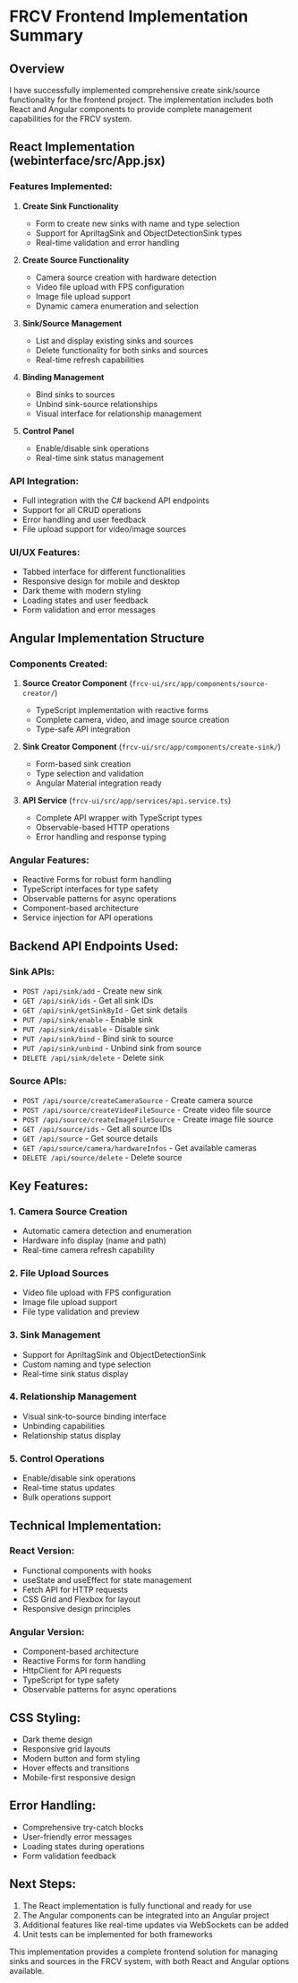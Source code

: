 # FRCV Frontend Implementation Summary

## Overview
I have successfully implemented comprehensive create sink/source functionality for the frontend project. The implementation includes both React and Angular components to provide complete management capabilities for the FRCV system.

## React Implementation (webinterface/src/App.jsx)

### Features Implemented:
1. **Create Sink Functionality**
   - Form to create new sinks with name and type selection
   - Support for ApriltagSink and ObjectDetectionSink types
   - Real-time validation and error handling

2. **Create Source Functionality**
   - Camera source creation with hardware detection
   - Video file upload with FPS configuration
   - Image file upload support
   - Dynamic camera enumeration and selection

3. **Sink/Source Management**
   - List and display existing sinks and sources
   - Delete functionality for both sinks and sources
   - Real-time refresh capabilities

4. **Binding Management**
   - Bind sinks to sources
   - Unbind sink-source relationships
   - Visual interface for relationship management

5. **Control Panel**
   - Enable/disable sink operations
   - Real-time sink status management

### API Integration:
- Full integration with the C# backend API endpoints
- Support for all CRUD operations
- Error handling and user feedback
- File upload support for video/image sources

### UI/UX Features:
- Tabbed interface for different functionalities
- Responsive design for mobile and desktop
- Dark theme with modern styling
- Loading states and user feedback
- Form validation and error messages

## Angular Implementation Structure

### Components Created:
1. **Source Creator Component** (`frcv-ui/src/app/components/source-creator/`)
   - TypeScript implementation with reactive forms
   - Complete camera, video, and image source creation
   - Type-safe API integration

2. **Sink Creator Component** (`frcv-ui/src/app/components/create-sink/`)
   - Form-based sink creation
   - Type selection and validation
   - Angular Material integration ready

3. **API Service** (`frcv-ui/src/app/services/api.service.ts`)
   - Complete API wrapper with TypeScript types
   - Observable-based HTTP operations
   - Error handling and response typing

### Angular Features:
- Reactive Forms for robust form handling
- TypeScript interfaces for type safety
- Observable patterns for async operations
- Component-based architecture
- Service injection for API operations

## Backend API Endpoints Used:

### Sink APIs:
- `POST /api/sink/add` - Create new sink
- `GET /api/sink/ids` - Get all sink IDs
- `GET /api/sink/getSinkById` - Get sink details
- `PUT /api/sink/enable` - Enable sink
- `PUT /api/sink/disable` - Disable sink
- `PUT /api/sink/bind` - Bind sink to source
- `PUT /api/sink/unbind` - Unbind sink from source
- `DELETE /api/sink/delete` - Delete sink

### Source APIs:
- `POST /api/source/createCameraSource` - Create camera source
- `POST /api/source/createVideoFileSource` - Create video file source
- `POST /api/source/createImageFileSource` - Create image file source
- `GET /api/source/ids` - Get all source IDs
- `GET /api/source` - Get source details
- `GET /api/source/camera/hardwareInfos` - Get available cameras
- `DELETE /api/source/delete` - Delete source

## Key Features:

### 1. Camera Source Creation
- Automatic camera detection and enumeration
- Hardware info display (name and path)
- Real-time camera refresh capability

### 2. File Upload Sources
- Video file upload with FPS configuration
- Image file upload support
- File type validation and preview

### 3. Sink Management
- Support for ApriltagSink and ObjectDetectionSink
- Custom naming and type selection
- Real-time sink status display

### 4. Relationship Management
- Visual sink-to-source binding interface
- Unbinding capabilities
- Relationship status display

### 5. Control Operations
- Enable/disable sink operations
- Real-time status updates
- Bulk operations support

## Technical Implementation:

### React Version:
- Functional components with hooks
- useState and useEffect for state management
- Fetch API for HTTP requests
- CSS Grid and Flexbox for layout
- Responsive design principles

### Angular Version:
- Component-based architecture
- Reactive Forms for form handling
- HttpClient for API requests
- TypeScript for type safety
- Observable patterns for async operations

## CSS Styling:
- Dark theme design
- Responsive grid layouts
- Modern button and form styling
- Hover effects and transitions
- Mobile-first responsive design

## Error Handling:
- Comprehensive try-catch blocks
- User-friendly error messages
- Loading states during operations
- Form validation feedback

## Next Steps:
1. The React implementation is fully functional and ready for use
2. The Angular components can be integrated into an Angular project
3. Additional features like real-time updates via WebSockets can be added
4. Unit tests can be implemented for both frameworks

This implementation provides a complete frontend solution for managing sinks and sources in the FRCV system, with both React and Angular options available.